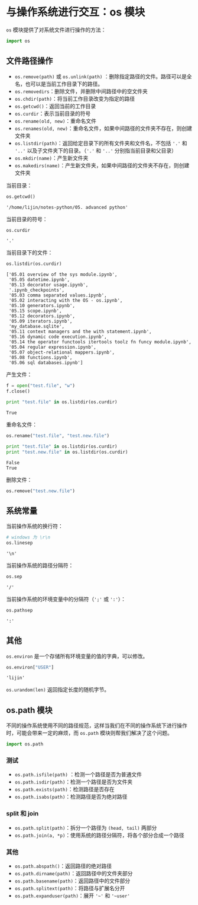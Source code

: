 
# 与操作系统进行交互：os 模块

`os` 模块提供了对系统文件进行操作的方法：


```python
import os
```

## 文件路径操作

- `os.remove(path)` 或 `os.unlink(path)` ：删除指定路径的文件。路径可以是全名，也可以是当前工作目录下的路径。
- `os.removedirs`：删除文件，并删除中间路径中的空文件夹
- `os.chdir(path)`：将当前工作目录改变为指定的路径
- `os.getcwd()`：返回当前的工作目录
- `os.curdir`：表示当前目录的符号
- `os.rename(old, new)`：重命名文件
- `os.renames(old, new)`：重命名文件，如果中间路径的文件夹不存在，则创建文件夹
- `os.listdir(path)`：返回给定目录下的所有文件夹和文件名，不包括 `'.'` 和 `'..'` 以及子文件夹下的目录。（`'.'` 和 `'..'` 分别指当前目录和父目录）
- `os.mkdir(name)`：产生新文件夹
- `os.makedirs(name)`：产生新文件夹，如果中间路径的文件夹不存在，则创建文件夹

当前目录：


```python
os.getcwd()
```




    '/home/lijin/notes-python/05. advanced python'



当前目录的符号：


```python
os.curdir
```




    '.'



当前目录下的文件：


```python
os.listdir(os.curdir)
```




    ['05.01 overview of the sys module.ipynb',
     '05.05 datetime.ipynb',
     '05.13 decorator usage.ipynb',
     '.ipynb_checkpoints',
     '05.03 comma separated values.ipynb',
     '05.02 interacting with the OS - os.ipynb',
     '05.10 generators.ipynb',
     '05.15 scope.ipynb',
     '05.12 decorators.ipynb',
     '05.09 iterators.ipynb',
     'my_database.sqlite',
     '05.11 context managers and the with statement.ipynb',
     '05.16 dynamic code execution.ipynb',
     '05.14 the operator functools itertools toolz fn funcy module.ipynb',
     '05.04 regular expression.ipynb',
     '05.07 object-relational mappers.ipynb',
     '05.08 functions.ipynb',
     '05.06 sql databases.ipynb']



产生文件：


```python
f = open("test.file", "w")
f.close()

print "test.file" in os.listdir(os.curdir)
```

    True


重命名文件：


```python
os.rename("test.file", "test.new.file")

print "test.file" in os.listdir(os.curdir)
print "test.new.file" in os.listdir(os.curdir)
```

    False
    True


删除文件：


```python
os.remove("test.new.file")
```

## 系统常量

当前操作系统的换行符：


```python
# windows 为 \r\n
os.linesep
```




    '\n'



当前操作系统的路径分隔符：


```python
os.sep
```




    '/'



当前操作系统的环境变量中的分隔符（`';'` 或 `':'`）：


```python
os.pathsep
```




    ':'



## 其他

`os.environ` 是一个存储所有环境变量的值的字典，可以修改。


```python
os.environ["USER"]
```




    'lijin'



`os.urandom(len)` 返回指定长度的随机字节。

## os.path 模块

不同的操作系统使用不同的路径规范，这样当我们在不同的操作系统下进行操作时，可能会带来一定的麻烦，而 `os.path` 模块则帮我们解决了这个问题。


```python
import os.path
```

### 测试

- `os.path.isfile(path)` ：检测一个路径是否为普通文件
- `os.path.isdir(path)`：检测一个路径是否为文件夹
- `os.path.exists(path)`：检测路径是否存在
- `os.path.isabs(path)`：检测路径是否为绝对路径

### split 和 join

- `os.path.split(path)`：拆分一个路径为 `(head, tail)` 两部分
- `os.path.join(a, *p)`：使用系统的路径分隔符，将各个部分合成一个路径

### 其他

- `os.path.abspath()`：返回路径的绝对路径
- `os.path.dirname(path)`：返回路径中的文件夹部分
- `os.path.basename(path)`：返回路径中的文件部分
- `os.path.splitext(path)`：将路径与扩展名分开
- `os.path.expanduser(path)`：展开 `'~'` 和 `'~user'`
